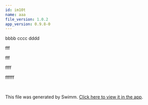 ```yaml
---
id: im10t
name: aaa
file_version: 1.0.2
app_version: 0.9.8-0
---
```


bbbb cccc dddd




fff

fff

ffff

ffffff

<br/>

This file was generated by Swimm. [Click here to view it in the app](https://swimm-web-app.web.app/repos/Z2l0aHViJTNBJTNBdDElM0ElM0FlcmFuLXN3aW1t/docs/im10t).